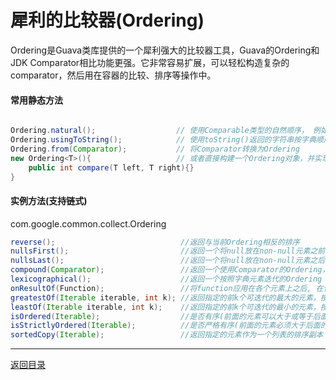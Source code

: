 犀利的比较器(Ordering)
===
Ordering是Guava类库提供的一个犀利强大的比较器工具，Guava的Ordering和JDK Comparator相比功能更强。它非常容易扩展，可以轻松构造复杂的comparator，然后用在容器的比较、排序等操作中。

#### 常用静态方法

```java  

Ordering.natural();                  // 使用Comparable类型的自然顺序， 例如：整数从小到大，字符串是按字典顺序;  
Ordering.usingToString();            // 使用toString()返回的字符串按字典顺序进行排序；
Ordering.from(Comparator);           // 将Comparator转换为Ordering
new Ordering<T>(){                   // 或者直接构建一个Ordering对象，并实现compare方法
	public int compare(T left, T right){}
}
```


#### 实例方法(支持链式)
com.google.common.collect.Ordering

```java   
reverse();                            //返回与当前Ordering相反的排序   
nullsFirst();                         //返回一个将null放在non-null元素之前的Ordering，其他的和原始的Ordering一样  
nullsLast();                          //返回一个将null放在non-null元素之后的Ordering，其他的和原始的Ordering一样  
compound(Comparator);                 //返回一个使用Comparator的Ordering，Comparator作为第二排序元素  
lexicographical();                    //返回一个按照字典元素迭代的Ordering  
onResultOf(Function);                 //将function应用在各个元素上之后, 在使用原始ordering进行排序  
greatestOf(Iterable iterable, int k); //返回指定的前k个可迭代的最大的元素，按照当前Ordering从最大到最小的顺序  
leastOf(Iterable iterable, int k);    //返回指定的前k个可迭代的最小的元素，按照当前Ordering从最小到最大的顺序  
isOrdered(Iterable);                  //是否有序(前面的元素可以大于或等于后面的元素)，Iterable不能少于2个元素
isStrictlyOrdered(Iterable);          //是否严格有序(前面的元素必须大于后面的元素)，Iterable不能少于两个元素  
sortedCopy(Iterable);                 //返回指定的元素作为一个列表的排序副本

```

------
[返回目录](其他文件/README.md)
